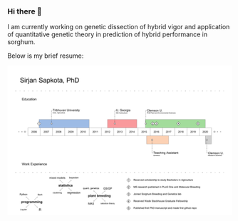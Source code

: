 ### Hi there 👋

I am currently working on genetic dissection of hybrid vigor and application of quantitative genetic theory in prediction of hybrid performance in sorghum.

Below is my brief resume:


<p align="left">
  <img src="VisualResume_Sapkota2021.png" width="550" title="hover text">
</p>

<!--
**sirjansapkota/sirjansapkota** is a ✨ _special_ ✨ repository because its `README.md` (this file) appears on your GitHub profile.

Here are some ideas to get you started:

- 🔭 I’m currently working on ...
- 🌱 I’m currently learning ...
- 👯 I’m looking to collaborate on ...
- 🤔 I’m looking for help with ...
- 💬 Ask me about ...
- 📫 How to reach me: ...
- 😄 Pronouns: ...
- ⚡ Fun fact: ...
-->
